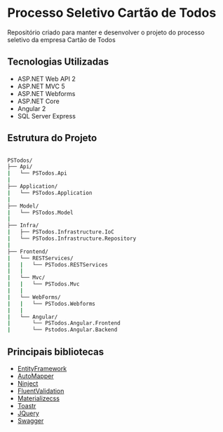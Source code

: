 # Processo Seletivo Cartão de Todos
Repositório criado para manter e desenvolver o projeto do processo seletivo da empresa Cartão de Todos

## Tecnologias Utilizadas
- ASP.NET Web API 2
- ASP.NET MVC 5
- ASP.NET Webforms
- ASP.NET Core
- Angular 2
- SQL Server Express

## Estrutura do Projeto
```bash

PSTodos/
├── Api/
|   └── PSTodos.Api
|
├── Application/
|   └── PSTodos.Application
|
├── Model/
|   └── PSTodos.Model
|
├── Infra/
|   ├── PSTodos.Infrastructure.IoC
|   └── PSTodos.Infrastructure.Repository
|
├── Frontend/
|   └── RESTServices/
|   |   └── PSTodos.RESTServices
|   |
|   └── Mvc/
|   |   └── PSTodos.Mvc
|   |
|   └── WebForms/
|   |   └── PSTodos.Webforms
|   |
|   └── Angular/
|       └── PSTodos.Angular.Frontend
|       └── Pstodos.Angular.Backend


```

## Principais bibliotecas
- [EntityFramework](https://github.com/aspnet/EntityFramework6)
- [AutoMapper](https://github.com/AutoMapper/AutoMapper)
- [Ninject](https://github.com/ninject/Ninject)
- [FluentValidation](https://github.com/JeremySkinner/FluentValidation)
- [Materializecss](https://github.com/Dogfalo/materialize)
- [Toastr](https://github.com/CodeSeven/toastr)
- [JQuery](https://github.com/jquery/jquery)
- [Swagger](https://github.com/domaindrivendev/Swashbuckle)

